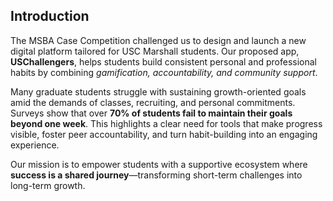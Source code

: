 <section className="mb-12">
  <h2 className="text-2xl font-semibold mb-3">Introduction</h2>
  <p className="text-slate-700 leading-relaxed">
    The MSBA Case Competition challenged us to design and launch a new digital 
    platform tailored for USC Marshall students. Our proposed app, 
    <strong> USChallengers</strong>, helps students build consistent personal and 
    professional habits by combining <em>gamification, accountability, and 
    community support</em>. 
  </p>
  <p className="text-slate-700 leading-relaxed mt-4">
    Many graduate students struggle with sustaining growth-oriented goals amid 
    the demands of classes, recruiting, and personal commitments. Surveys show 
    that over <strong>70% of students fail to maintain their goals beyond one week</strong>. 
    This highlights a clear need for tools that make progress visible, foster 
    peer accountability, and turn habit-building into an engaging experience. 
  </p>
  <p className="text-slate-700 leading-relaxed mt-4">
    Our mission is to empower students with a supportive ecosystem where 
    <strong>success is a shared journey</strong>—transforming short-term challenges into 
    long-term growth.
  </p>
</section>
